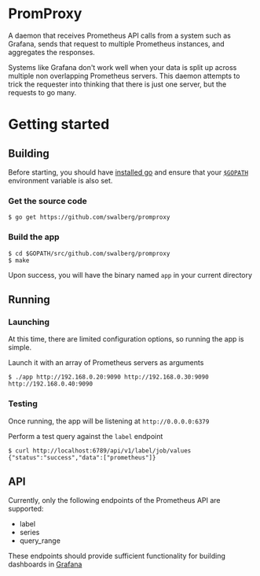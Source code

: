 # PromProxy

A daemon that receives Prometheus API calls from a system such as Grafana, sends that request to multiple Prometheus instances, and aggregates the responses.

Systems like Grafana don't work well when your data is split up across multiple non overlapping Prometheus servers. This daemon attempts to trick the requester into thinking that there is just one server, but the requests to go many.

# Getting started

## Building

Before starting, you should have [installed go](https://golang.org/doc/install) and ensure that your [`$GOPATH`](https://github.com/golang/go/wiki/SettingGOPATH) environment variable is also set.

### Get the source code

```
$ go get https://github.com/swalberg/promproxy
```

### Build the app

```
$ cd $GOPATH/src/github.com/swalberg/promproxy
$ make
```

Upon success, you will have the binary named `app` in your current directory

## Running

### Launching

At this time, there are limited configuration options, so running the app is simple.

Launch it with an array of Prometheus servers as arguments

```
$ ./app http://192.168.0.20:9090 http://192.168.0.30:9090 http://192.168.0.40:9090
```

### Testing

Once running, the app will be listening at `http://0.0.0.0:6379`

Perform a test query against the `label` endpoint

```
$ curl http://localhost:6789/api/v1/label/job/values
{"status":"success","data":["prometheus"]}
```

## API

Currently, only the following endpoints of the Prometheus API are supported:

- label
- series
- query_range

These endpoints should provide sufficient functionality for building dashboards in [Grafana](https://grafana.com/)